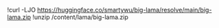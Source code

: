 !curl -LJO https://huggingface.co/smartywu/big-lama/resolve/main/big-lama.zip
!unzip /content/lama/big-lama.zip
